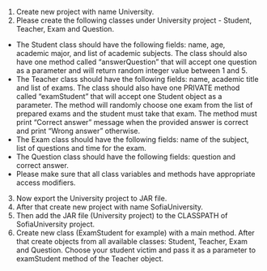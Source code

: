 1)	Create new project with name University.
2)	Please create the following classes under University project - Student, Teacher, Exam and Question.
- The Student class should have the following fields: name, age, academic major, and list of academic subjects. The class should also have one method called “answerQuestion” that will accept one question as a parameter and will return random integer value between 1 and 5.
- The Teacher class should have the following fields: name, academic title and list of exams. The class should also have one PRIVATE method called “examStudent” that will accept one Student object as a parameter. The method will randomly choose one exam from the list of prepared exams and the student must take that exam. The method must print “Correct answer” message when the provided answer is correct and print “Wrong answer” otherwise.
- The Exam class should have the following fields: name of the subject, list of questions and time for the exam.
- Тhe Question class should have the following fields: question and correct answer.
- Please make sure that all class variables and methods have appropriate access modifiers.
3)	Now export the University project to JAR file.
4)	After that create new project with name SofiaUniversity.
5)	Then add the JAR file (University project) to the CLASSPATH of SofiaUniversity project.
6)	Create new class (ExamStudent for example) with a main method. After that create objects from all available classes: Student, Teacher, Exam and Question.
      Choose your student victim and pass it as a parameter to examStudent method of the Teacher object.
